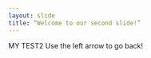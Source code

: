 ```yaml
---
layout: slide
title: “Welcome to our second slide!”
---
```

MY TEST2
Use the left arrow to go back!
